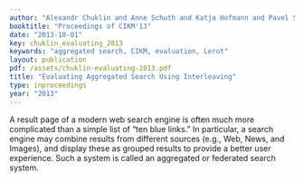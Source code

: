 ```yaml
---
author: "Alexandr Chuklin and Anne Schuth and Katja Hofmann and Pavel Serdyukov and Maarten de Rijke"
booktitle: "Proceedings of CIKM'13"
date: "2013-10-01"
key: chuklin_evaluating_2013
keywords: "aggregated search, CIKM, evaluation, Lerot"
layout: publication
pdf: /assets/chuklin-evaluating-2013.pdf
title: "Evaluating Aggregated Search Using Interleaving"
type: inproceedings
year: "2013"
---
```


A result page of a modern web search engine is often much more complicated than a simple list of “ten blue links.” In
particular, a search engine may combine results from different sources (e.g., Web, News, and Images), and display these
as grouped results to provide a better user experience. Such a system is called an aggregated or federated search
system.

